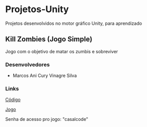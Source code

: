 # Projetos-Unity

  Projetos desenvolvidos no motor gráfico Unity, para aprendizado
  
## Kill Zombies (Jogo Simple)

  Jogo com o objetivo de matar os zumbis e sobreviver

### Desenvolvedores

  - Marcos Ani Cury Vinagre Silva

### Links

  [Código](https://github.com/MarcosAniCury/Projetos-Unity/tree/main/KillZombis(SimpleGame))
  
  [Jogo](https://miko98.itch.io/killzombies)
  
  Senha de acesso pro jogo: "casalcode"
